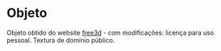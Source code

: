 # Objeto

Objeto obtido do website [free3d](https://free3d.com/3d-model/mountain-6839.html) - com modificações: licença para uso pessoal. Textura de domínio público.
